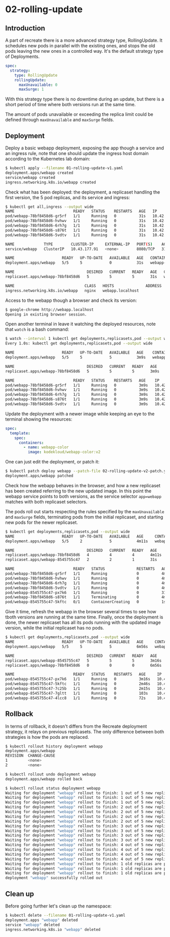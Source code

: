 # 02-rolling-update

## Introduction

A part of recreate there is a more advanced strategy type, RollingUpdate. It schedules new pods in parallel with the existing ones, and stops the old pods leaving the new ones in a controlled way. It's the default strategy type of Deployments.

```yaml
spec:
  strategy:
    type: RollingUpdate
    rollingUpdate:
      maxUnavailable: 0
      maxSurge: 1
```

With this strategy type there is no downtime during an update, but there is a short period of time where both versions run at the same time.

The amount of pods unavailable or exceeding the replica limit could be defined through `maxUnavailable` and `maxSurge` fields.

## Deployment

Deploy a basic webapp deployment, exposing the app though a service and an ingress rule, note that one should update the ingress host domain according to the Kubernetes lab domain:

```bash
$ kubectl apply --filename 01-rolling-update-v1.yaml
deployment.apps/webapp created
service/webapp created
ingress.networking.k8s.io/webapp created
```

Check what has been deployed: the deployment, a replicaset handling the first version, the 5 pod replicas, and its service and ingress:

```bash
$ kubectl get all,ingress --output wide
NAME                          READY   STATUS    RESTARTS   AGE   IP           NODE              NOMINATED NODE   READINESS GATES
pod/webapp-78bf8458d6-gr5rf   1/1     Running   0          31s   10.42.1.10   k3d-lab-agent-1   <none>           <none>
pod/webapp-78bf8458d6-hvhwv   1/1     Running   0          31s   10.42.1.9    k3d-lab-agent-1   <none>           <none>
pod/webapp-78bf8458d6-6rh7g   1/1     Running   0          31s   10.42.2.9    k3d-lab-agent-0   <none>           <none>
pod/webapp-78bf8458d6-s876t   1/1     Running   0          31s   10.42.2.8    k3d-lab-agent-0   <none>           <none>
pod/webapp-78bf8458d6-5vdtv   1/1     Running   0          31s   10.42.3.8    k3d-lab-agent-2   <none>           <none>

NAME             TYPE        CLUSTER-IP     EXTERNAL-IP   PORT(S)    AGE   SELECTOR
service/webapp   ClusterIP   10.43.177.91   <none>        8080/TCP   31s   app=webapp

NAME                     READY   UP-TO-DATE   AVAILABLE   AGE   CONTAINERS     IMAGES                      SELECTOR
deployment.apps/webapp   5/5     5            0           31s   webapp-color   kodekloud/webapp-color:v1   app=webapp

NAME                                DESIRED   CURRENT   READY   AGE   CONTAINERS     IMAGES                      SELECTOR
replicaset.apps/webapp-78bf8458d6   5         5         5       31s   webapp-color   kodekloud/webapp-color:v1   app=webapp,pod-template-hash=78bf8458d6

NAME                               CLASS   HOSTS              ADDRESS   PORTS   AGE
ingress.networking.k8s.io/webapp   nginx   webapp.localhost             80      31s
```

Access to the webapp though a browser and check its version:

```bash
$ google-chrome http://webapp.localhost
Opening in existing browser session.
```

Open another terminal in leave it watching the deployed resources, note that `watch` is a bash command:

```bash
$ watch --interval 1 kubectl get deployments,replicasets,pod --output wide
Every 1.0s: kubectl get deployments,replicasets,pod --output wide

NAME                     READY   UP-TO-DATE   AVAILABLE   AGE    CONTAINERS     IMAGES                      SELECTOR
deployment.apps/webapp   5/5     5            5           3m9s   webapp-color   kodekloud/webapp-color:v1   app=webapp

NAME                                DESIRED   CURRENT   READY   AGE    CONTAINERS     IMAGES                      SELECTOR
replicaset.apps/webapp-78bf8458d6   5         5         5       3m9s   webapp-color   kodekloud/webapp-color:v1   app=webapp,pod-template-hash=78bf8458d6

NAME                          READY   STATUS    RESTARTS   AGE    IP           NODE              NOMINATED NODE   READINESS GATES
pod/webapp-78bf8458d6-gr5rf   1/1     Running   0          3m9s   10.42.1.10   k3d-lab-agent-1   <none>           <none>
pod/webapp-78bf8458d6-hvhwv   1/1     Running   0          3m9s   10.42.1.9    k3d-lab-agent-1   <none>           <none>
pod/webapp-78bf8458d6-6rh7g   1/1     Running   0          3m9s   10.42.2.9    k3d-lab-agent-0   <none>           <none>
pod/webapp-78bf8458d6-s876t   1/1     Running   0          3m9s   10.42.2.8    k3d-lab-agent-0   <none>           <none>
pod/webapp-78bf8458d6-5vdtv   1/1     Running   0          3m9s   10.42.3.8    k3d-lab-agent-2   <none>           <none>
```

Update the deployment with a newer image while keeping an eye to the terminal showing the resources:

```yaml
spec:
  template:
    spec:
      containers:
        - name: webapp-color
          image: kodekloud/webapp-color:v2
```

One can just edit the deployment, or patch it:

```bash
$ kubectl patch deploy webapp --patch-file 02-rolling-update-v2-patch.yaml
deployment.apps/webapp patched
```

Check how the webapp behaves in the browser, and how a new replicaset has been created referring to the new updated image.
In this point the webapp service points to both versions, as the service selector `app=webapp` matches with both replicaset selectors.

The pods roll out starts respecting the rules specified by the `maxUnavailable` and `maxSurge` fields, terminating pods from the initial replicaset, and starting new pods for the newer replicaset.

```bash
$ kubectl get deployments,replicasets,pod --output wide
NAME                     READY   UP-TO-DATE   AVAILABLE   AGE     CONTAINERS     IMAGES                      SELECTOR
deployment.apps/webapp   5/5     2            5           4m11s   webapp-color   kodekloud/webapp-color:v2   app=webapp

NAME                                DESIRED   CURRENT   READY   AGE     CONTAINERS     IMAGES                      SELECTOR
replicaset.apps/webapp-78bf8458d6   4         4         4       4m11s   webapp-color   kodekloud/webapp-color:v1   app=webapp,pod-template-hash=78bf8458d6
replicaset.apps/webapp-8545755c47   2         2         1       31s     webapp-color   kodekloud/webapp-color:v2   app=webapp,pod-template-hash=8545755c47

NAME                          READY   STATUS              RESTARTS   AGE     IP           NODE              NOMINATED NODE   READINESS GATES
pod/webapp-78bf8458d6-gr5rf   1/1     Running             0          4m11s   10.42.1.10   k3d-lab-agent-1   <none>           <none>
pod/webapp-78bf8458d6-hvhwv   1/1     Running             0          4m11s   10.42.1.9    k3d-lab-agent-1   <none>           <none>
pod/webapp-78bf8458d6-6rh7g   1/1     Running             0          4m11s   10.42.2.9    k3d-lab-agent-0   <none>           <none>
pod/webapp-78bf8458d6-5vdtv   1/1     Running             0          4m11s   10.42.3.8    k3d-lab-agent-2   <none>           <none>
pod/webapp-8545755c47-px7k6   1/1     Running             0          31s     10.42.2.10   k3d-lab-agent-0   <none>           <none>
pod/webapp-78bf8458d6-s876t   1/1     Terminating         0          4m11s   10.42.2.8    k3d-lab-agent-0   <none>           <none>
pod/webapp-8545755c47-5kftc   0/1     ContainerCreating   0          1s      <none>       k3d-lab-agent-1   <none>           <none>
```

Give it time, refresh the webapp in the browser several times to see how tboth versions are running at the same time. Finally, once the deployment is done, the newer replicaset has all its pods running with the updated image version, while the initial replicaset has no pods.

```bash
$ kubectl get deployments,replicasets,pod --output wide
NAME                     READY   UP-TO-DATE   AVAILABLE   AGE     CONTAINERS     IMAGES                      SELECTOR
deployment.apps/webapp   5/5     5            5           6m56s   webapp-color   kodekloud/webapp-color:v2   app=webapp

NAME                                DESIRED   CURRENT   READY   AGE     CONTAINERS     IMAGES                      SELECTOR
replicaset.apps/webapp-8545755c47   5         5         5       3m16s   webapp-color   kodekloud/webapp-color:v2   app=webapp,pod-template-hash=8545755c47
replicaset.apps/webapp-78bf8458d6   0         0         0       6m56s   webapp-color   kodekloud/webapp-color:v1   app=webapp,pod-template-hash=78bf8458d6

NAME                          READY   STATUS    RESTARTS   AGE     IP           NODE              NOMINATED NODE   READINESS GATES
pod/webapp-8545755c47-px7k6   1/1     Running   0          3m16s   10.42.2.10   k3d-lab-agent-0   <none>           <none>
pod/webapp-8545755c47-5kftc   1/1     Running   0          2m46s   10.42.1.11   k3d-lab-agent-1   <none>           <none>
pod/webapp-8545755c47-7c25b   1/1     Running   0          2m15s   10.42.3.9    k3d-lab-agent-2   <none>           <none>
pod/webapp-8545755c47-7gltt   1/1     Running   0          103s    10.42.2.11   k3d-lab-agent-0   <none>           <none>
pod/webapp-8545755c47-4lcc8   1/1     Running   0          72s     10.42.1.12   k3d-lab-agent-1   <none>           <none>
```

## Rollback

In terms of rollback, it doesn't differs from the Recreate deployment strategy, it relays on previous replicasets. The only difference between both strategies is how the pods are replaced.

```bash
$ kubectl rollout history deployment webapp
deployment.apps/webapp
REVISION  CHANGE-CAUSE
1         <none>
2         <none>

$ kubectl rollout undo deployment webapp
deployment.apps/webapp rolled back

$ kubectl rollout status deployment webapp
Waiting for deployment "webapp" rollout to finish: 1 out of 5 new replicas have been updated...
Waiting for deployment "webapp" rollout to finish: 1 out of 5 new replicas have been updated...
Waiting for deployment "webapp" rollout to finish: 1 out of 5 new replicas have been updated...
Waiting for deployment "webapp" rollout to finish: 2 out of 5 new replicas have been updated...
Waiting for deployment "webapp" rollout to finish: 2 out of 5 new replicas have been updated...
Waiting for deployment "webapp" rollout to finish: 2 out of 5 new replicas have been updated...
Waiting for deployment "webapp" rollout to finish: 2 out of 5 new replicas have been updated...
Waiting for deployment "webapp" rollout to finish: 3 out of 5 new replicas have been updated...
Waiting for deployment "webapp" rollout to finish: 3 out of 5 new replicas have been updated...
Waiting for deployment "webapp" rollout to finish: 3 out of 5 new replicas have been updated...
Waiting for deployment "webapp" rollout to finish: 3 out of 5 new replicas have been updated...
Waiting for deployment "webapp" rollout to finish: 4 out of 5 new replicas have been updated...
Waiting for deployment "webapp" rollout to finish: 4 out of 5 new replicas have been updated...
Waiting for deployment "webapp" rollout to finish: 4 out of 5 new replicas have been updated...
Waiting for deployment "webapp" rollout to finish: 4 out of 5 new replicas have been updated...
Waiting for deployment "webapp" rollout to finish: 1 old replicas are pending termination...
Waiting for deployment "webapp" rollout to finish: 1 old replicas are pending termination...
Waiting for deployment "webapp" rollout to finish: 1 old replicas are pending termination...
deployment "webapp" successfully rolled out
```

## Clean up

Before going further let's clean up the namespace:

```bash
$ kubectl delete --filename 01-rolling-update-v1.yaml
deployment.apps "webapp" deleted
service "webapp" deleted
ingress.networking.k8s.io "webapp" deleted
```
